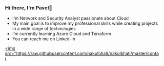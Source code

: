 ### Hi there, I'm Pavel👋 
- I'm Network and Security Analyst passionate about Cloud
- My main goal is to improve my professional skills while creating projects in a wide range of technologies
- I’m currently learning Azure Cloud and Terraform
- You can reach me on Linked-In

<a href="https://www.linkedin.com/in/pavel-hrabec-0a918519b/" target="_blank"><img src="https://raw.githubusercontent.com/nakulbhati/nakulbhati/master/contai

<!--
**Pavel-Hrabec/Pavel-Hrabec** is a ✨ _special_ ✨ repository because its `README.md` (this file) appears on your GitHub profile.

Here are some ideas to get you started:

- 🔭 I’m currently working on ...
- 🌱 I’m currently learning ...
- 👯 I’m looking to collaborate on ...
- 🤔 I’m looking for help with ...
- 💬 Ask me about ...
- 📫 How to reach me: ...
- 😄 Pronouns: ...
- ⚡ Fun fact: ...
-->
